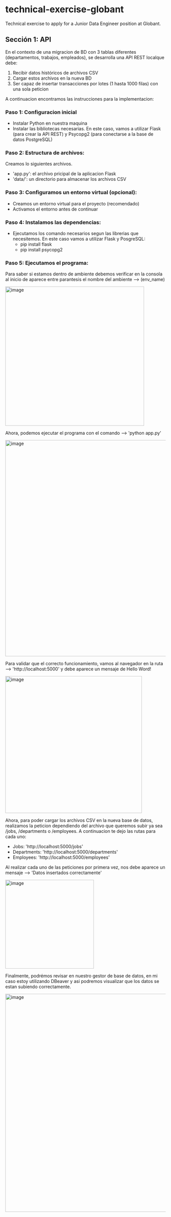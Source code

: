 # technical-exercise-globant
Technical exercise to apply for a Junior Data Engineer position at Globant.

## Sección 1: API
En el contexto de una migracion de BD con 3 tablas diferentes (departamentos, trabajos, empleados), se desarrolla una API REST localque debe:
  1. Recibir datos históricos de archivos CSV
  2. Cargar estos archivos en la nueva BD
  3. Ser capaz de insertar transacciones por lotes (1 hasta 1000 filas) con una sola peticion

A continuacion encontramos las instrucciones para la implementacion:
  ### Paso 1: Configuracion inicial
  - Instalar Python en nuestra maquina
  - Instalar las bibliotecas necesarias. En este caso, vamos a utilizar Flask (para crear la API REST) y Psycopg2 (para conectarse a la base de datos PostgreSQL)
  ### Paso 2: Estructura de archivos:
  Creamos lo siguientes archivos.
  - 'app.py': el archivo pricipal de la aplicacion Flask
  - 'data/': un directorio para almacenar los archivos CSV
  ### Paso 3: Configuramos un entorno virtual (opcional):
  - Creamos un entorno virtual para el proyecto (recomendado)
  - Activamos el entorno antes de continuar
  ### Paso 4: Instalamos las dependencias:
  - Ejecutamos los comando necesarios segun las librerias que necesitemos. En este caso vamos a utilizar Flask y PosgreSQL:
    - pip install flask
    - pip install psycopg2
  ### Paso 5: Ejecutamos el programa:
  Para saber si estamos dentro de ambiente debemos verificar en la consola al inicio de aparece entre parantesis el nombre del ambiente --> (env_name)
  
  <img width="436" alt="image" src="https://github.com/BryanGF0822/technical-exercise-globant/assets/48836505/1e29bc4e-da09-4d31-aa38-b05a68eee5f8">

  Ahora, podemos ejecutar el programa con el comando --> 'python app.py'
  
  <img width="677" alt="image" src="https://github.com/BryanGF0822/technical-exercise-globant/assets/48836505/10c6f2bb-b36a-45d4-b8f5-7405f6fc5428">

  Para validar que el correcto funcionamiento, vamos al navegador en la ruta --> 'http://localhost:5000' y debe aparece un mensaje de Hello Word!

  <img width="429" alt="image" src="https://github.com/BryanGF0822/technical-exercise-globant/assets/48836505/0d0d1ba7-ed3f-48da-8140-a1c838a7bf93">

  Ahora, para poder cargar los archivos CSV en la nueva base de datos, realizamos la peticion dependiendo del archivo que queremos subir ya sea /jobs, /departments o /employees. A continuacion te dejo las rutas para cada uno:
  - Jobs: 'http://localhost:5000/jobs'
  - Departments: 'http://localhost:5000/departments'
  - Employees: 'http://localhost:5000/employees'

Al realizar cada uno de las peticiones por primera vez, nos debe aparece un mensaje --> 'Datos insertados correctamente'

<img width="278" alt="image" src="https://github.com/BryanGF0822/technical-exercise-globant/assets/48836505/6f147569-e75b-4457-89f7-94ea05c040d4">

Finalmente, podrémos revisar en nuestro gestor de base de datos, en mi caso estoy utilizando DBeaver y asi podremos visualizar que los datos se estan subiendo correctamente.

<img width="683" alt="image" src="https://github.com/BryanGF0822/technical-exercise-globant/assets/48836505/030c9f0d-2dd8-4603-a6ff-3bf59efc3f54">

  



